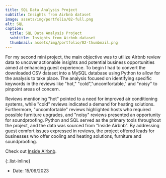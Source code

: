 ```yaml
---
title: SQL Data Analysis Project
subtitle: Insights from Airbnb dataset
image: assets/img/portfolio/02-full.png
alt: SQL
caption:
  title: SQL Data Analysis Project
  subtitle: Insights from Airbnb dataset
  thumbnail: assets/img/portfolio/02-thumbnail.png
---
```


For my second mini project, the main objective was to utilize Airbnb review data to uncover actionable insights and potential business opportunities aimed at enhancing guest experience. To begin I had to convert the downloaded CSV dataset into a MySQL database using Python to allow for the analysis to take place. The analysis focused on identifying specific keywords in the reviews like "hot," "cold","uncomfortable," and "noisy" to pinpoint areas of concern.

Reviews mentioning "hot" pointed to a need for improved air conditioning systems, while "cold" reviews indicated a demand for heating solutions. Furthermore, "uncomfortable" reviews highlighted hosts who required possible furniture upgrades, and "noisy" reviews presented an opportunity for soundproofing. Python and SQL served as the primary tools throughout the project, and the data was sourced from "Inside Airbnb". By addressing guest comfort issues expressed in reviews, the project offered leads for businesses who offer cooling and heating solutions, furniture and soundproofing.

Check out [Inside Airbnb](https://insideairbnb.com/).

{:.list-inline}
- Date: 15/09/2023
